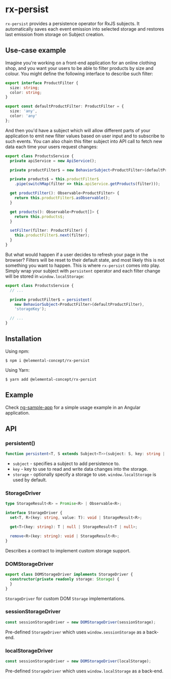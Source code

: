 # rx-persist

`rx-persist` provides a persistence operator for RxJS subjects. It automatically saves each event emission into selected
storage and restores last emission from storage on Subject creation.

## Use-case example

Imagine you're working on a front-end application for an online clothing shop, and you want your users to be able to
filter products by size and colour. You might define the following interface to describe such filter:

```typescript
export interface ProductFilter {
  size: string;
  color: string;
}

export const defaultProductFilter: ProductFilter = {
  size: 'any',
  color: 'any'
};
```

And then you'd have a subject which will allow different parts of your application to emit new filter values based on
user input and to subscribe to such events. You can also chain this filter subject into API call to fetch new data each
time your users request changes:

```typescript
export class ProductsService {
  private apiService = new ApiService();

  private productFilter$ = new BehaviorSubject<ProductFilter>(defaultProductFilter);

  private products$ = this.productFilter$
    .pipe(switchMap(filter => this.apiService.getProducts(filter)));

  get productFilter(): Observable<ProductFilter> {
    return this.productFilter$.asObservable();
  }

  get products(): Observable<Product[]> {
    return this.products$;
  }

  setFilter(filter: ProductFilter) {
    this.productFilter$.next(filter);
  }
}
```

But what would happen if a user decides to refresh your page in the browser? Filters will be reset to their default
state, and most likely this is not something you want to happen. This is where `rx-persist` comes into play. Simply wrap
your subject with `persistent` operator and each filter change will be stored in `window.localStorage`:

```typescript
export class ProductsService {
  // ...

  private productFilter$ = persistent(
    new BehaviorSubject<ProductFilter>(defaultProductFilter),
    'storageKey');

  // ...
}
```

## Installation

Using npm:

```shell
$ npm i @elemental-concept/rx-persist
```

Using Yarn:

```shell
$ yarn add @elemental-concept/rx-persist
```

## Example

Check [ng-sample-app](https://github.com/elementalconcept/rx-persist/tree/master/ng-sample-app) for a simple usage
example in an Angular application.

## API

### persistent()

```typescript
function persistent<T, S extends Subject<T>>(subject: S, key: string | string[], storage: StorageDriver = localStorageDriver): S;
```

* `subject` - specifies a subject to add persistence to.
* `key` - key to use to read and write data changes into the storage.
* `storage` - optionally specify a storage to use. `window.localStorage` is used by default.

### StorageDriver

```typescript
type StorageResult<R> = Promise<R> | Observable<R>;

interface StorageDriver {
  set<T, R>(key: string, value: T): void | StorageResult<R>;

  get<T>(key: string): T | null | StorageResult<T | null>;

  remove<R>(key: string): void | StorageResult<R>;
}
```

Describes a contract to implement custom storage support.

### DOMStorageDriver

```typescript
export class DOMStorageDriver implements StorageDriver {
  constructor(private readonly storage: Storage) {
  }
}
```

`StorageDriver` for custom DOM `Storage` implementations.

### sessionStorageDriver

```typescript
const sessionStorageDriver = new DOMStorageDriver(sessionStorage);
```

Pre-defined `StorageDriver` which uses `window.sessionStorage` as a back-end.

### localStorageDriver

```typescript
const sessionStorageDriver = new DOMStorageDriver(localStorage);
```

Pre-defined `StorageDriver` which uses `window.localStorage` as a back-end.
